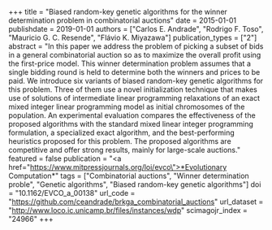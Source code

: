 +++
title = "Biased random-key genetic algorithms for the winner determination problem in combinatorial auctions"
date = 2015-01-01
publishdate = 2019-01-01
authors = ["Carlos E. Andrade", "Rodrigo F. Toso", "Mauricio G. C. Resende", "Flávio K. Miyazawa"]
publication_types = ["2"]
abstract = "In this paper we address the problem of picking a subset of bids in a general combinatorial auction so as to maximize the overall profit using the first-price model. This winner determination problem assumes that a single bidding round is held to determine both the winners and prices to be paid. We introduce six variants of biased random-key genetic algorithms for this problem. Three of them use a novel initialization technique that makes use of solutions of intermediate linear programming relaxations of an exact mixed integer linear programming model as initial chromosomes of the population. An experimental evaluation compares the effectiveness of the proposed algorithms with the standard mixed linear integer programming formulation, a specialized exact algorithm, and the best-performing heuristics proposed for this problem. The proposed algorithms are competitive and offer strong results, mainly for large-scale auctions."
featured = false
publication = "<a href=\"https://www.mitpressjournals.org/loi/evco\">*Evolutionary Computation*</a>"
tags = ["Combinatorial auctions", "Winner determination proble", "Genetic algorithms", "Biased random-key genetic algorithms"]
doi = "10.1162/EVCO_a_00138"
url_code = "https://github.com/ceandrade/brkga_combinatorial_auctions"
url_dataset = "http://www.loco.ic.unicamp.br/files/instances/wdp"
scimagojr_index = "24966"
+++
